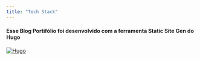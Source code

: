 ```yaml
---
title: "Tech Stack"
---
```


#### Esse Blog Portifólio foi desenvolvido com a ferramenta Static Site Gen do Hugo



[![Hugo](https://upload.wikimedia.org/wikipedia/commons/thumb/a/af/Logo_of_Hugo_the_static_website_generator.svg/1280px-Logo_of_Hugo_the_static_website_generator.svg.png)](https://gohugo.io/)